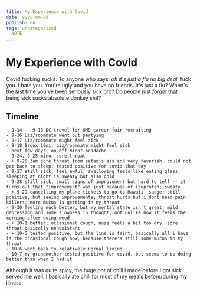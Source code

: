 ```yaml
---
title: My Experience with Covid
date: yyyy-mm-dd
publish: no
tags: uncategorized
  NOTE
...
```


# My Experience with Covid

Covid fucking sucks.
To anyone who says, _oh it's just a flu no big deal_, fuck you.
I hate you.
You're ugly and you have no friends.
It's just a flu?
When's the last time you've been seriously sick bro?
Do people just _forget_ that being sick sucks absolute donkey shit?

## Timeline

```
- 9-14 -- 9-16 DC travel for UMD career fair recruiting
- 9-16 Liz/roommate went out partying
- 9-17 Liz/roommate might feel sick
- 9-18 Bronx 10mi, Liz/roommate might feel sick
- next few days, on-off minor headache
- 9-24, 9-25 minor sore throat
- + 9-26 3am sore throat from satan's ass and very feverish, could not get back to sleep; tested positive for covid that day
- 9-27 still sick, feel awful, swallowing feels like eating glass; sleeping at night is sweaty but also cold
- 9-28 still sick, small signs of improvement but hard to tell -- it turns out that "improvement" was just because of ibuprofen; sweaty
- + 9-29 cancelling my plane tickets to go to Hawaii, sadge; still positive, but seeing improvements; throat hurts but i dont need pain killers; more mucus is getting in my throat
- 9-30 feeling much better, but my mental state isn't great; mild depression and some slowness in thought, not unlike how it feels the morning after doing weed
- + 10-1 better; occasional cough, nose feels a bit too dry, sore throat basically nonexistant
- + 10-5 tested positive, but the line is faint; basically all i have is the occasional cough now, because there's still some mucus in my throat
- 10-6 went back to relatively normal living
- 10-7 my grandmother tested positive for covid, but seems to be doing better than when I had it

```

Although it was quite spicy, the huge pot of chili I made before I got sick served me well.
I basically ate chili for most of my meals before/during my illness.

